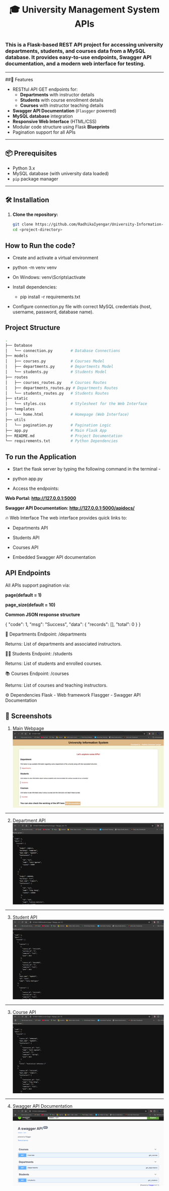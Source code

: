 <h1 align = "center">🎓 University Management System APIs<h1>
<h3>This is a Flask-based REST API project for accessing university departments, students, and courses data from a MySQL database.  
It provides easy-to-use endpoints, Swagger API documentation, and a modern web interface for testing.</h3>

---
##🚀 Features
- RESTful API GET endpoints for:
  - **Departments** with instructor details
  - **Students** with course enrollment details
  - **Courses** with instructor teaching details
- **Swagger API Documentation** (`Flasgger` powered)
- **MySQL database** integration
- **Responsive Web Interface** (HTML/CSS)
- Modular code structure using Flask **Blueprints**
- Pagination support for all APIs

---

## 📦 Prerequisites

- Python 3.x
- MySQL database (with university data loaded)
- `pip` package manager

---

## 🛠 Installation

1. **Clone the repository:**
   ```bash
   git clone https://github.com/RadhikaIyengar/University-Information-System.git
   cd <project-directory> 

## How to Run the code?

- Create and activate a virtual environment

- python -m venv venv
- On Windows: venv\Scripts\activate
- Install dependencies:
    - pip install -r requirements.txt
- Configure connection.py file with correct MySQL credentials (host, username, password, database name).


## Project Structure
```bash
.
├── Database
│   └── connection.py        # Database Connections
├── models
│   ├── courses.py           # Courses Model
│   ├── departments.py       # Departments Model
│   └── students.py          # Students Model
├── routes
│   ├── courses_routes.py    # Courses Routes
│   ├── departments_routes.py # Departments Routes
│   └── students_routes.py   # Students Routes
├── static
│   └── styles.css           # Stylesheet for the Web Interface
├── templates
│   └── home.html            # Homepage (Web Interface)
├── utils
│   └── pagination.py        # Pagination Logic
├── app.py                   # Main Flask App
├── README.md                # Project Documentation
└── requirements.txt         # Python Dependencies

```
## To run the Application

- Start the flask server by typing the following command in the terminal -

- python app.py

- Access the endpoints:

**Web Portal: http://127.0.0.1:5000**

**Swagger API Documentation: http://127.0.0.1:5000/apidocs/**

🔥 Web Interface
The web interface provides quick links to:

- Departments API

- Students API

- Courses API

- Embedded Swagger API documentation

## API Endpoints

All APIs support pagination via:

**page(default = 1)**

**page_size(default = 10)**

**Common JSON response structure**

{
  "code": 1,
  "msg": "Success",
  "data": {
    "records": [],
    "total": 0
  }
}

🧬 Departments
Endpoint: /departments

Returns: List of departments and associated instructors.

🧑‍🏫 Students
Endpoint: /students

Returns: List of students and enrolled courses.

📚 Courses
Endpoint: /courses

Returns: List of courses and teaching instructors.

⚙️ Dependencies
Flask - Web framework
Flasgger - Swagger API Documentation

## 📸 Screenshots

1. Main Webpage
![Main Portal](assets/Main.png)

---
2. Department API
![Department API Output](assets/Department.png)

---
3. Student API
![Student API Output](assets/Student.png)

---
3. Course API
![Courses API Output](assets/courses.png)

---
4. Swagger API Documentation
![Swagger API](assets/swagger.png)
